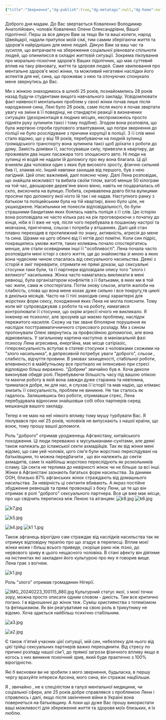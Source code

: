 ```yaml
---
{"title":"Звернення","dg-publish":true,"dg-metatags":null,"dg-home":null,"permalink":"/lena/zvernennya/","dgPassFrontmatter":true,"noteIcon":""}
---
```




Доброго дня мадам.
До Вас звертається Коваленко Володимир Анатолійович, чоловік Коваленко Олени Олександрівни, Вашої підопічної. Перш за все дякую Вам за тещо Ви та ваші колеги, народ Швейцарії, надали притулок моїй сімї, тим самим зберігаючи життя та здоров'я найрідніших для мене людей. Дякую Вам за ваш час та зусилля, що витрачаєте на збереження соціальної рівноваги спільноти людей, що опинилисся в складні життєвій ситуації. Зокрема піклування про морально-психічне здоров'є Ваших підопічних, що має суттевий вплив на таку рівновагу, життя та здоровя людей. Саме хвилювання про ментальне здоров'є моєї жінки, та можливий негативні наслідки його аспектів для неї, сина, що проживає з нею та оточуючих спонукало мене звернутись до Вас. 

Ми з жінкою знаходимось в шлюбі 25 років, познайомились 28 років назад будучи студентами вищого навчального закладу. Усвідомлювати факт наявності ментальних проблем у своєї жінки почав лише після народження сина, Лені було 26 років, саме після якого я почав звертати увагу на зміни в її поведінці, не стандартні реакції в визначених ситуаціях (дезориєнтація в людних місцях, неспроможнісь просто підняти руку зупинити таксі і тому подібне). Згодом вона розповіла, що була жертвою спроби групового згвалтування, що попри звернення до поліції не було розслідуване з причини корупції в поліції. З її слів мені стало відомо, що у віці 19 років, перебуваючи на людній зупинці громадського транспорту вона зупинила таксі щоб доїхати з роботи до дому. Замість домівки її, застосувавши силу, привезли в квартиру, де проживали два інших пасажира того злощасного авто. Ні люди на зупинці ні водій не надали їй допомогу про яку вона благала. Ці дії вчиняли два чоловіки один з яких був високого зросту, фізично сильний бив її, зламав ніс. Інший навпаки захищав від першого, був з нею лагідний. Цей опис важливий, далі поясню чому. Далі Лена розповідає, що знайшла можливіст та вибила своїм тілом, вагоб менше 50 кілограм на той час, двошарове дерев'яне вікно  вікно, навіть не поцарапалась об скло, вискочила на вулицю. Побита, скривавлена довго бігла вулицями просячи про допомогу якої ніхто їй так і не надав. Наступного ранку з батьком та поліцейським була на тій квартирі, вікно було ціле, не укшкоджене. Насильники не понесли відповідальності, бо були страшними бандитами яких боялась навіть поліція з її слів.
Цю історію вона розповідала не часто кілька раз на рік проговорюючи з початку до кінця, ніби я її вже не чув, після чого перебувала в пошаному настрої та мовчазна, пригнічена, сльози і потреба у втішаннях. Далі цей стан плавно переходив в протилежний по знаку, активність, агресія до мене та сина. Шрами на цого обличі від її нігтів досі помітні.  Коли син підріс, покращились умови життя, таких коливань почало спостерігатись менше, але стали осевидними інші її "особливості". Лена почала часто розповідати мені історі з свого життя, ще до знайомства зі мною а яких вона чудесним чином спасалась від сексуального насильства. Деякі з історій я зміг перевірити, отримати не прямі докази, що сексуальні стосунки таки були, та її партнери відповідали опису того "злого і великого" насильника. Жінка часто намагалась викликати в мені ревнощі, була організатором  конфліктів з її батьками, в яких ми в той час жили, сама ж спостерігала. Потім знову сльози, апатія жалоби на слабкість, слова що вона мене кохає дуже сильно і все покругу,тв циклі в декілька місяців. Часто на її тілі знаходив синці характерні для жорстких форм сексу, походження яких Лена не могла пояснити. Тому коли міг супроводжував з роботи та на роботу, намагався контролювати її стосунки, що окрім агресії нічого не викликало. 
Я інженер не психолог, але зрозумів що маємо проблему, наслідок пережитого насилля. Схожу на так зване біполярне порушення як наслідок посттравматичничного стресового розладу. Ми з сином пропонували Олені звернутись за професійною допомогою, але вона аідмовилась.
У загальному картина наступна: в маніакальній фазі психозу Лена агресивна, енергійна, має місце сатіріазіс, гіперсексуальність вступає в статеві стосунки з чоловіками схожими на "злого насильника", в депресивній потребує уваги "доброго", сльози , слабкість, відчуття провини. 
В умовах захищеності, стабільної роботи, впевненості в майбутньому все протікало не інтенсивно при стресі відповідно більш виражено. 
"Добрим" звичайно був я. Хоча деколи виконував обидві ролі. 
Перебуваючи більшість часу під вашою опікою та маючи роботу в якій вона завжди дуже старанна та невтомна, трималася добре, як для нас, я слухав її історії та мав надію, що клімакс знизить її сексуальність, проблем не виникне. Не так сталось як гадалось. Залишившись без роботи, отримавши стрес, Лена перебудувала відносини знайшовши собі обох партнерів серед мешканців вашого закладу.

Тепер я не маю на неї ніякого впливу тому мушу турбувати Вас.
Я піклувався про неї 25 років, чоловіків не випускають з нашої країни, що воює, тому прошу вашої допомоги.

Роль "доброго" отримав уродженець Афганістану, китайського походження. Ці люди переважно є мусульманами-сунітами, але деякі також належать до ісламської секти ахмадійців. Так як від жінки мені відомо, що сам уей чоловік, цого сім'я були жорстоко переслідувані на батьківщини, то можна передбачити , що він належить до секти ахмадитів, саме їх найбільш жорстоко переслідують як розкольників ісламу. Ця секта не терпима до невірності жінок чи не більше за всі інші. Жінки в Афганістані зазнають багатьох форм насильства. За даними ООН, близько 87% афганських жінок страждають від домашнього насильства. За невірність ці сектанти вбивають. А якраз постійне збудження ревнощів та прямі провокації з боку Лени, це те що він отримає в ролі "доброго" сексуального партнера. Все це вже має місце, про що свідчить  переписка між Леною та аіганцем:
![k8.jpg](/img/user/k8.jpg)
![k6.jpg](/img/user/k6.jpg)

![k7.jpg](/img/user/k7.jpg)


![k5.jpg](/img/user/k5.jpg)

![k4.jpg](/img/user/k4.jpg)
![k1 1.jpg](/img/user/k1%201.jpg)

Також афганець вірогідно сам страждає від наслідків насильства так як отримує відповідну терапію про що згадує в переписці. Вплив моєї жінки може і більш всього приведе, скоріше рано ніж пізно, до нервового зриву в цього нещасного чоловіка. В стані афекту він діятиме на інстинктах які закладені його культурою про яку я говорив вище. Лена грає з вогнем. 

![k1.jpg](/img/user/k1.jpg)



Роль "злого" отримав громадянин Нігерії.

![IMG_20240223_100115_880.jpg](/img/user/IMG_20240223_100115_880.jpg)
Культурний статус якої, з моєї точки зору, можна просто описати одним словом - дикість. Там все критично погано. І в відношенні до жінок теж. Суміш християнства з тотемізмом та фетишизмом. Як він реагуватиме на свою роль в трикутнику не відомо. Хоча здається найбільш психічно стабільним.

![a3.jpg](/img/user/a3.jpg)

![a2.jpg](/img/user/a2.jpg)

Є також п'ятий учасник цієї ситуації, мій син, небезпеку для нього від  цієї трійці сексуальних партнерів важко переоцвнити. Від стресу по причині розпаду нашої сім'ї, до прямої загрози фізичного впливу якщо в когось з них виникне психічний зрив, який буде практично з 100% вірогідністю.

Які б висновки ви не зробили з мого звернення, будьласка, в першу чергу врахуйте інтереси Арсена, мого сина, він стражає нацбільше.

Я , звичайно , не є спецілістом в галузі ментальної медицини, чи соціальної сфери, але 25 років добре справлявся з проблемою Лени і справлюсь і далі, якщо після закінчення війни в Україні вона повернеться на батьківщину. А поки що дуже Вас прошу використати ваші можливості для збереження життя та здоровя моїх близьких, я їх люблю. 

